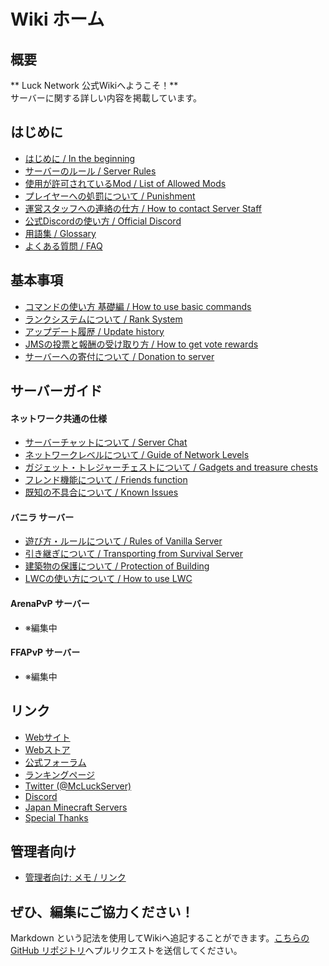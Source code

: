 # Wiki ホーム

## 概要
  ** Luck Network 公式Wikiへようこそ！**   
	サーバーに関する詳しい内容を掲載しています。   

## はじめに
  * [はじめに / In the beginning](in_the_beginning.md)
  * [サーバーのルール / Server Rules](rules.md)
  * [使用が許可されているMod / List of Allowed Mods](mods.md)
  * [プレイヤーへの処罰について / Punishment](punish.md)
  * [運営スタッフへの連絡の仕方 / How to contact Server Staff](report.md)
  * [公式Discordの使い方 / Official Discord](discord.md)
  * [用語集 / Glossary](glossary.md)
  * [よくある質問 / FAQ](faq.md)

## 基本事項
  * [コマンドの使い方 基礎編 / How to use basic commands](basic_cmds.md)
  * [ランクシステムについて / Rank System](rank.md)
  * [アップデート履歴 / Update history](update_history.md)
  * [JMSの投票と報酬の受け取り方 / How to get vote rewards](vote.md)
  * [サーバーへの寄付について / Donation to server](donate.md)


## サーバーガイド
#### ネットワーク共通の仕様
  * [サーバーチャットについて / Server Chat](chat.md)
  * [ネットワークレベルについて / Guide of Network Levels](nlv.md)
  * [ガジェット・トレジャーチェストについて / Gadgets and treasure chests](gadgets.md)
  * [フレンド機能について / Friends function](friends.md)
  * [既知の不具合について / Known Issues](known_issues.md)

#### バニラ サーバー
  * [遊び方・ルールについて / Rules of Vanilla Server](vanilla_rules.md)
  * [引き継ぎについて / Transporting from Survival Server](vanilla_trans.md)
  * [建築物の保護について / Protection of Building](build_protection.md)
  * [LWCの使い方について / How to use LWC](lwc.md)

#### ArenaPvP サーバー
  * ※編集中

#### FFAPvP サーバー
  * ※編集中

## リンク
  * [Webサイト](https://lucknetwork.jp)
  * [Webストア](https://lucknetwork.buycraft.net/)
  * [公式フォーラム](https://forum.lucknetwork.jp/)
  * [ランキングページ](https://rankings.lucknetwork.jp/level)
  * [Twitter (@McLuckServer)](https://twitter.com/McLuckServer)
  * [Discord](discord.md)
  * [Japan Minecraft Servers](https://minecraft.jp/servers/lucknetwork.jp)
  * [Special Thanks](special_thanks.md)

## 管理者向け
  * [管理者向け: メモ / リンク](admin.md)
## ぜひ、編集にご協力ください！
Markdown という記法を使用してWikiへ追記することができます。[こちらの GitHub リポジトリ](https://github.com/lucknet/luckwiki)へプルリクエストを送信してください。
